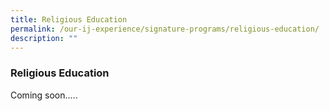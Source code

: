 ```yaml
---
title: Religious Education
permalink: /our-ij-experience/signature-programs/religious-education/
description: ""
---
```

### Religious Education


Coming soon.....
